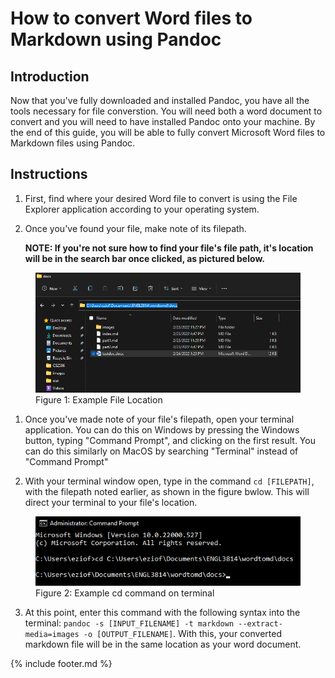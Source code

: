 # How to convert Word files to Markdown using Pandoc

## Introduction

Now that you've fully downloaded and installed Pandoc, you have all the tools necessary for file converstion. You will need both a word document to convert and you will need to have installed Pandoc onto your machine. By the end of this guide, you will be able to fully convert Microsoft Word files to Markdown files using Pandoc.

## Instructions

1. First, find where your desired Word file to convert is using the File Explorer application according to your operating system.

2. Once you've found your file, make note of its filepath.
   
   **NOTE: If you're not sure how to find your file's file path, it's location will be in the search bar once clicked, as pictured below.**

<figure>
<img src="images/image5.png" alt="Picture of the file location">
<figcaption>Figure 1: Example File Location</figcaption>
</figure>

1. Once you've made note of your file's filepath, open your terminal application. You can do this on Windows by pressing the Windows button, typing "Command Prompt", and clicking on the first result. You can do this similarly on MacOS by searching "Terminal" instead of "Command Prompt"

2. With your terminal window open, type in the command ```cd [FILEPATH]```, with the filepath noted earlier, as shown in the figure bwlow. This will direct your terminal to your file's location.

<figure>
<img src="images/image6.png" alt="Picture of first command">
<figcaption>Figure 2: Example cd command on terminal</figcaption>
</figure>

3. At this point, enter this command with the following syntax into the terminal: ```pandoc -s [INPUT_FILENAME] -t markdown --extract-media=images -o [OUTPUT_FILENAME]```. With this, your converted markdown file will be in the same location as your word document.

{% include footer.md %}